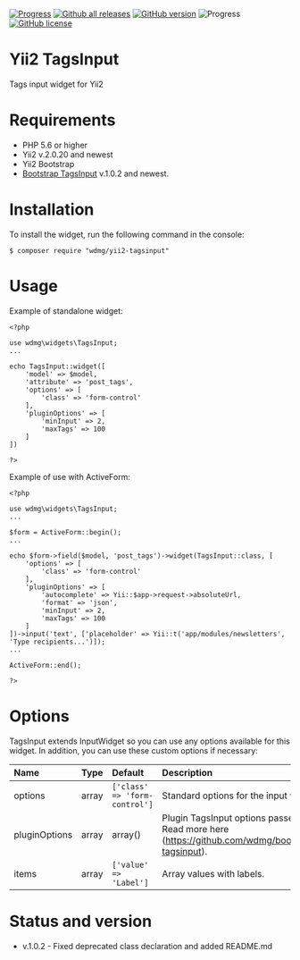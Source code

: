 [![Progress](https://img.shields.io/badge/required-Yii2_v2.0.13-blue.svg)](https://packagist.org/packages/yiisoft/yii2)
[![Github all releases](https://img.shields.io/github/downloads/wdmg/yii2-tagsinput/total.svg)](https://GitHub.com/wdmg/yii2-tagsinput/releases/)
[![GitHub version](https://badge.fury.io/gh/wdmg/yii2-tagsinput.svg)](https://github.com/wdmg/yii2-tagsinput)
![Progress](https://img.shields.io/badge/progress-in_development-red.svg)
[![GitHub license](https://img.shields.io/github/license/wdmg/yii2-tagsinput.svg)](https://github.com/wdmg/yii2-tagsinput/blob/master/LICENSE)

# Yii2 TagsInput
Tags input widget for Yii2

# Requirements 
* PHP 5.6 or higher
* Yii2 v.2.0.20 and newest
* Yii2 Bootstrap
* [Bootstrap TagsInput](https://github.com/wdmg/bootstrap-tagsinput) v.1.0.2 and newest.

# Installation
To install the widget, run the following command in the console:

`$ composer require "wdmg/yii2-tagsinput"`

# Usage
Example of standalone widget:

    <?php
    
    use wdmg\widgets\TagsInput;
    ...
    
    echo TagsInput::widget([
        'model' => $model,
        'attribute' => 'post_tags',
        'options' => [
            'class' => 'form-control'
        ],
        'pluginOptions' => [
            'minInput' => 2,
            'maxTags' => 100
        ]
    ])
    
    ?>

Example of use with ActiveForm:

    <?php
    
    use wdmg\widgets\TagsInput;
    ...
    
    $form = ActiveForm::begin();
    ...
    
    echo $form->field($model, 'post_tags')->widget(TagsInput::class, [
        'options' => [
            'class' => 'form-control'
        ],
        'pluginOptions' => [
            'autocomplete' => Yii::$app->request->absoluteUrl,
            'format' => 'json',
            'minInput' => 2,
            'maxTags' => 100
        ]
    ])->input('text', ['placeholder' => Yii::t('app/modules/newsletters', 'Type recipients...')]);
    ...
    
    ActiveForm::end();
    
    ?>


# Options

TagsInput extends InputWidget so you can use any options available for this widget. In addition, you can use these custom options if necessary:

| Name                   | Type    | Default                      | Description            |
|:---------------------- | ------- |:----------------------------- |:---------------------- |
| options                | array   | `['class' => 'form-control']` | Standard options for the input widget. |
| pluginOptions          | array   | array()                       | Plugin TagsInput options passed to js. Read more here (https://github.com/wdmg/bootstrap-tagsinput). |
| items                  | array   | `['value' => 'Label']`        | Array values with labels. |

            
# Status and version
* v.1.0.2 - Fixed deprecated class declaration and added README.md